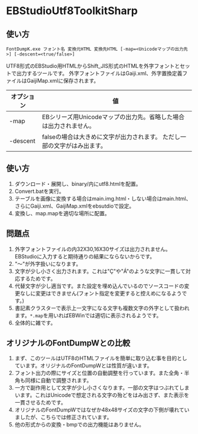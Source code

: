 # EBStudioUtf8ToolkitSharp
## 使い方
```
FontDumpK.exe フォント名 変換元HTML 変換先HTML [-map=<Unicodeマップの出力先>] [-descent=<true/false>]
```
UTF8形式のEBStudio用HTMLからShift_JIS形式のHTMLを外字フォントとセットで出力するツールです。
外字フォントファイルはGaiji.xml、外字置換定義ファイルはGaijiMap.xmlに保存されます。

| オプション | 値 |
|-----------|------------|
| -map | EBシリーズ用Unicodeマップの出力先。省略した場合は出力されません。 |
| -descent | falseの場合は大きめに文字が出力されます。 ただし一部の文字がはみ出ます。 |

## 使い方
1. ダウンロード・展開し、binary/内にutf8.htmlを配置。
2. Convert.batを実行。
3. テーブルを画像に変換する場合はmain.img.html・しない場合はmain.html、さらにGaiji.xml、GaijiMap.xmlをebsutdioで設定。
4. 変換し、map.mapを適切な場所に配置。

## 問題点
1. 外字フォントファイルの内32X30,16X30サイズは出力されません。EBStudioに入力すると期待通りの結果にならないからです。
2. "～"が外字扱いになります。
3. 文字が少し小さく出力されます。これは"Ç"や"Á"のような文字に一貫して対応するためです。
4. 代替文字が少し適当です。また設定を埋め込んでいるのでソースコードの変更なしに変更はできません(フォント指定を変更すると控えめになるようです。)
5. 書記素クラスターで表示上一文字になる文字も複数文字の外字として扱われます。``*.map``を用いればEBWinでは適切に表示されるようです。
6. 全体的に雑です。

## オリジナルのFontDumpWとの比較
1. まず、このツールはUTF8のHTMLファイルを簡単に取り込む事を目的としています。オリジナルのFontDumpWとは性質が違います。
2. フォント出力の際にサイズと位置の自動調整を行っています。また全角・半角も同様に自動で調整されます。
3. 一方で副作用として文字が少し小さくなります。一部の文字はつぶれてしまいます。これはUnicodeで想定される文字の殆どをはみ出さず、また表示を一貫させるためです。
4. オリジナルのFontDumpWではなぜか48x48サイズの文字の下側が壊れていましたが、こちらでは修正されています。
5. 他の形式からの変換・bmpでの出力機能はありません。
